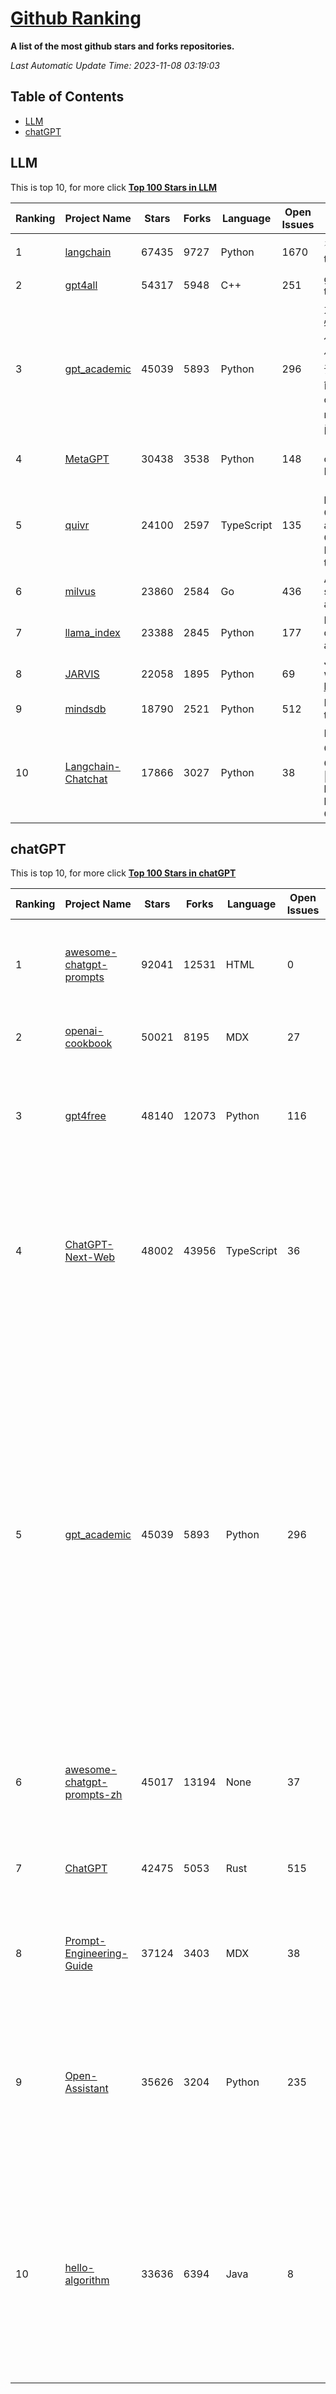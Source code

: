 [Github Ranking](./README.md)
==========

**A list of the most github stars and forks repositories.**

*Last Automatic Update Time: 2023-11-08 03:19:03*

## Table of Contents
 * [LLM](#LLM)
 * [chatGPT](#chatGPT)

## LLM

This is top 10, for more click **[Top 100 Stars in LLM](Top100/LLM.md)**

| Ranking | Project Name | Stars | Forks | Language | Open Issues | Description | Last Commit |
| ------- | ------------ | ----- | ----- | -------- | ----------- | ----------- | ----------- |
| 1 | [langchain](https://github.com/langchain-ai/langchain) | 67435 | 9727 | Python | 1670 | ⚡ Building applications with LLMs through composability ⚡ | 2023-11-08T03:14:05Z |
| 2 | [gpt4all](https://github.com/nomic-ai/gpt4all) | 54317 | 5948 | C++ | 251 | gpt4all: open-source LLM chatbots that you can run anywhere | 2023-11-07T19:42:21Z |
| 3 | [gpt_academic](https://github.com/binary-husky/gpt_academic) | 45039 | 5893 | Python | 296 | 为ChatGPT/GLM提供实用化交互界面，特别优化论文阅读/润色/写作体验，模块化设计，支持自定义快捷按钮&函数插件，支持Python和C++等项目剖析&自译解功能，PDF/LaTex论文翻译&总结功能，支持并行问询多种LLM模型，支持chatglm2等本地模型。兼容文心一言, moss, llama2, rwkv, claude2, 通义千问, 书生, 讯飞星火等。 | 2023-11-07T14:55:55Z |
| 4 | [MetaGPT](https://github.com/geekan/MetaGPT) | 30438 | 3538 | Python | 148 | 🌟 The Multi-Agent Framework: Given one line Requirement, return PRD, Design, Tasks, Repo | 2023-11-07T12:47:00Z |
| 5 | [quivr](https://github.com/StanGirard/quivr) | 24100 | 2597 | TypeScript | 135 |  🧠 Your Second Brain supercharged by Generative AI 🧠  Alternative to OpenAI GPTs & Your personal assistant to chat with your files (PDF, CSV)  & apps using GPT 3.5 / 4 turbo, Private, Anthropic, VertexAI, LLMs that you can share with users !  | 2023-11-07T18:05:44Z |
| 6 | [milvus](https://github.com/milvus-io/milvus) | 23860 | 2584 | Go | 436 | A cloud-native vector database, storage for next generation AI applications | 2023-11-08T03:10:46Z |
| 7 | [llama_index](https://github.com/run-llama/llama_index) | 23388 | 2845 | Python | 177 | LlamaIndex (formerly GPT Index) is a data framework for your LLM applications | 2023-11-08T03:02:13Z |
| 8 | [JARVIS](https://github.com/microsoft/JARVIS) | 22058 | 1895 | Python | 69 | JARVIS, a system to connect LLMs with ML community. Paper: https://arxiv.org/pdf/2303.17580.pdf | 2023-10-24T17:41:40Z |
| 9 | [mindsdb](https://github.com/mindsdb/mindsdb) | 18790 | 2521 | Python | 512 | MindsDB connects AI models to real time data | 2023-11-08T02:29:53Z |
| 10 | [Langchain-Chatchat](https://github.com/chatchat-space/Langchain-Chatchat) | 17866 | 3027 | Python | 38 | Langchain-Chatchat（原Langchain-ChatGLM）基于 Langchain 与 ChatGLM 等语言模型的本地知识库问答 \| Langchain-Chatchat (formerly langchain-ChatGLM), local knowledge based LLM (like ChatGLM) QA app with langchain  | 2023-11-07T13:00:54Z |


## chatGPT

This is top 10, for more click **[Top 100 Stars in chatGPT](Top100/chatGPT.md)**

| Ranking | Project Name | Stars | Forks | Language | Open Issues | Description | Last Commit |
| ------- | ------------ | ----- | ----- | -------- | ----------- | ----------- | ----------- |
| 1 | [awesome-chatgpt-prompts](https://github.com/f/awesome-chatgpt-prompts) | 92041 | 12531 | HTML | 0 | This repo includes ChatGPT prompt curation to use ChatGPT better. | 2023-11-07T21:42:37Z |
| 2 | [openai-cookbook](https://github.com/openai/openai-cookbook) | 50021 | 8195 | MDX | 27 | Examples and guides for using the OpenAI API | 2023-11-08T03:12:54Z |
| 3 | [gpt4free](https://github.com/xtekky/gpt4free) | 48140 | 12073 | Python | 116 | The official gpt4free repository \| various collection of powerful language models | 2023-11-08T00:57:25Z |
| 4 | [ChatGPT-Next-Web](https://github.com/Yidadaa/ChatGPT-Next-Web) | 48002 | 43956 | TypeScript | 36 | A well-designed cross-platform ChatGPT UI (Web / PWA / Linux / Win / MacOS). 一键拥有你自己的跨平台 ChatGPT 应用。 | 2023-11-08T01:39:57Z |
| 5 | [gpt_academic](https://github.com/binary-husky/gpt_academic) | 45039 | 5893 | Python | 296 | 为ChatGPT/GLM提供实用化交互界面，特别优化论文阅读/润色/写作体验，模块化设计，支持自定义快捷按钮&函数插件，支持Python和C++等项目剖析&自译解功能，PDF/LaTex论文翻译&总结功能，支持并行问询多种LLM模型，支持chatglm2等本地模型。兼容文心一言, moss, llama2, rwkv, claude2, 通义千问, 书生, 讯飞星火等。 | 2023-11-07T14:55:55Z |
| 6 | [awesome-chatgpt-prompts-zh](https://github.com/PlexPt/awesome-chatgpt-prompts-zh) | 45017 | 13194 | None | 37 | ChatGPT 中文调教指南。各种场景使用指南。学习怎么让它听你的话。 | 2023-10-11T02:57:34Z |
| 7 | [ChatGPT](https://github.com/lencx/ChatGPT) | 42475 | 5053 | Rust | 515 | 🔮 ChatGPT Desktop Application (Mac, Windows and Linux) | 2023-10-27T07:06:07Z |
| 8 | [Prompt-Engineering-Guide](https://github.com/dair-ai/Prompt-Engineering-Guide) | 37124 | 3403 | MDX | 38 | 🐙 Guides, papers, lecture, notebooks and resources for prompt engineering | 2023-11-03T04:08:16Z |
| 9 | [Open-Assistant](https://github.com/LAION-AI/Open-Assistant) | 35626 | 3204 | Python | 235 | OpenAssistant is a chat-based assistant that understands tasks, can interact with third-party systems, and retrieve information dynamically to do so. | 2023-11-07T22:40:44Z |
| 10 | [hello-algorithm](https://github.com/geekxh/hello-algorithm) | 33636 | 6394 | Java | 8 | 🌍 针对小白的算法训练 \| 包括四部分：①.大厂面经 ②.力扣图解  ③.千本开源电子书 ④.百张技术思维导图（项目花了上百小时，希望可以点 star 支持，🌹感谢~）推荐免费ChatGPT使用网站 | 2023-06-13T04:13:17Z |

